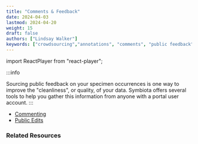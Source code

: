 ```yaml
---
title: "Comments & Feedback"
date: 2024-04-03
lastmod: 2024-04-20
weight: 15
draft: false
authors: ["Lindsay Walker"]
keywords: ["crowdsourcing","annotations", "comments", "public feedback"]
---
```


import ReactPlayer from "react-player";

:::info

Sourcing public feedback on your specimen occurrences is one way to improve the "cleanliness", or quality, of your data. Symbiota offers several tools to help you gather this information from anyone with a portal user account.
:::

- [Commenting](/Collection_Manager_Guide/Comments_Feedback/public_comments/)
- [Public Edits](/Collection_Manager_Guide/Comments_Feedback/public_edits/)
 
### Related Resources
  <ReactPlayer
  playing={false}
  controls
  url="https://vimeo.com/fCKIMYNbJ0M"
/>